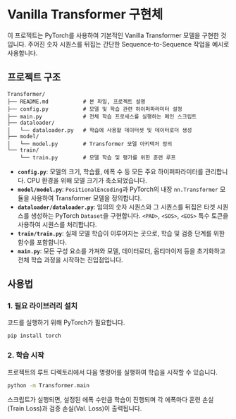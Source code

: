 
# Vanilla Transformer 구현체

이 프로젝트는 PyTorch를 사용하여 기본적인 Vanilla Transformer 모델을 구현한 것입니다. 주어진 숫자 시퀀스를 뒤집는 간단한 Sequence-to-Sequence 작업을 예시로 사용합니다.

## 프로젝트 구조

```
Transformer/
├── README.md           # 본 파일, 프로젝트 설명
├── config.py           # 모델 및 학습 관련 하이퍼파라미터 설정
├── main.py             # 전체 학습 프로세스를 실행하는 메인 스크립트
├── dataloader/
│   └── dataloader.py   # 학습에 사용할 데이터셋 및 데이터로더 생성
├── model/
│   └── model.py        # Transformer 모델 아키텍처 정의
└── train/
    └── train.py        # 모델 학습 및 평가를 위한 훈련 루프
```

- **`config.py`**: 모델의 크기, 학습률, 에폭 수 등 모든 주요 하이퍼파라미터를 관리합니다. CPU 환경을 위해 모델 크기가 축소되었습니다.
- **`model/model.py`**: `PositionalEncoding`과 PyTorch의 내장 `nn.Transformer` 모듈을 사용하여 Transformer 모델을 정의합니다.
- **`dataloader/dataloader.py`**: 임의의 숫자 시퀀스와 그 시퀀스를 뒤집은 타겟 시퀀스를 생성하는 PyTorch `Dataset`을 구현합니다. `<PAD>`, `<SOS>`, `<EOS>` 특수 토큰을 사용하여 시퀀스를 처리합니다.
- **`train/train.py`**: 실제 모델 학습이 이루어지는 곳으로, 학습 및 검증 단계를 위한 함수를 포함합니다.
- **`main.py`**: 모든 구성 요소를 가져와 모델, 데이터로더, 옵티마이저 등을 초기화하고 전체 학습 과정을 시작하는 진입점입니다.

## 사용법

### 1. 필요 라이브러리 설치

코드를 실행하기 위해 PyTorch가 필요합니다.

```bash
pip install torch
```

### 2. 학습 시작

프로젝트의 루트 디렉토리에서 다음 명령어를 실행하여 학습을 시작할 수 있습니다.

```bash
python -m Transformer.main
```

스크립트가 실행되면, 설정된 에폭 수만큼 학습이 진행되며 각 에폭마다 훈련 손실(Train Loss)과 검증 손실(Val. Loss)이 출력됩니다.
